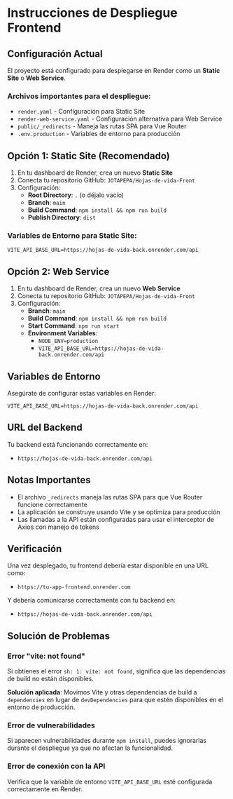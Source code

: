 # Instrucciones de Despliegue Frontend

## Configuración Actual

El proyecto está configurado para desplegarse en Render como un **Static Site** o **Web Service**.

### Archivos importantes para el despliegue:

- `render.yaml` - Configuración para Static Site
- `render-web-service.yaml` - Configuración alternativa para Web Service
- `public/_redirects` - Maneja las rutas SPA para Vue Router
- `.env.production` - Variables de entorno para producción

## Opción 1: Static Site (Recomendado)

1. En tu dashboard de Render, crea un nuevo **Static Site**
2. Conecta tu repositorio GitHub: `JOTAPEPA/Hojas-de-vida-Front`
3. Configuración:
   - **Root Directory**: `.` (o déjalo vacío)
   - **Branch**: `main`
   - **Build Command**: `npm install && npm run build`
   - **Publish Directory**: `dist`

### Variables de Entorno para Static Site:
```
VITE_API_BASE_URL=https://hojas-de-vida-back.onrender.com/api
```

## Opción 2: Web Service

1. En tu dashboard de Render, crea un nuevo **Web Service**
2. Conecta tu repositorio GitHub: `JOTAPEPA/Hojas-de-vida-Front`
3. Configuración:
   - **Branch**: `main`
   - **Build Command**: `npm install && npm run build`
   - **Start Command**: `npm run start`
   - **Environment Variables**:
     - `NODE_ENV=production`
     - `VITE_API_BASE_URL=https://hojas-de-vida-back.onrender.com/api`

## Variables de Entorno

Asegúrate de configurar estas variables en Render:

```
VITE_API_BASE_URL=https://hojas-de-vida-back.onrender.com/api
```

## URL del Backend

Tu backend está funcionando correctamente en:
- `https://hojas-de-vida-back.onrender.com/api`

## Notas Importantes

- El archivo `_redirects` maneja las rutas SPA para que Vue Router funcione correctamente
- La aplicación se construye usando Vite y se optimiza para producción
- Las llamadas a la API están configuradas para usar el interceptor de Axios con manejo de tokens

## Verificación

Una vez desplegado, tu frontend debería estar disponible en una URL como:
- `https://tu-app-frontend.onrender.com`

Y debería comunicarse correctamente con tu backend en:
- `https://hojas-de-vida-back.onrender.com/api`

## Solución de Problemas

### Error "vite: not found"
Si obtienes el error `sh: 1: vite: not found`, significa que las dependencias de build no están disponibles. 

**Solución aplicada**: Movimos Vite y otras dependencias de build a `dependencies` en lugar de `devDependencies` para que estén disponibles en el entorno de producción.

### Error de vulnerabilidades
Si aparecen vulnerabilidades durante `npm install`, puedes ignorarlas durante el despliegue ya que no afectan la funcionalidad.

### Error de conexión con la API
Verifica que la variable de entorno `VITE_API_BASE_URL` esté configurada correctamente en Render.
